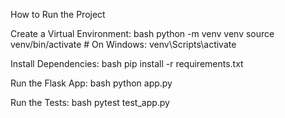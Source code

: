 How to Run the Project

Create a Virtual Environment:
bash
python -m venv venv
source venv/bin/activate   # On Windows: venv\Scripts\activate

Install Dependencies:
bash
pip install -r requirements.txt

Run the Flask App:
bash
python app.py

Run the Tests:
bash
pytest test_app.py

